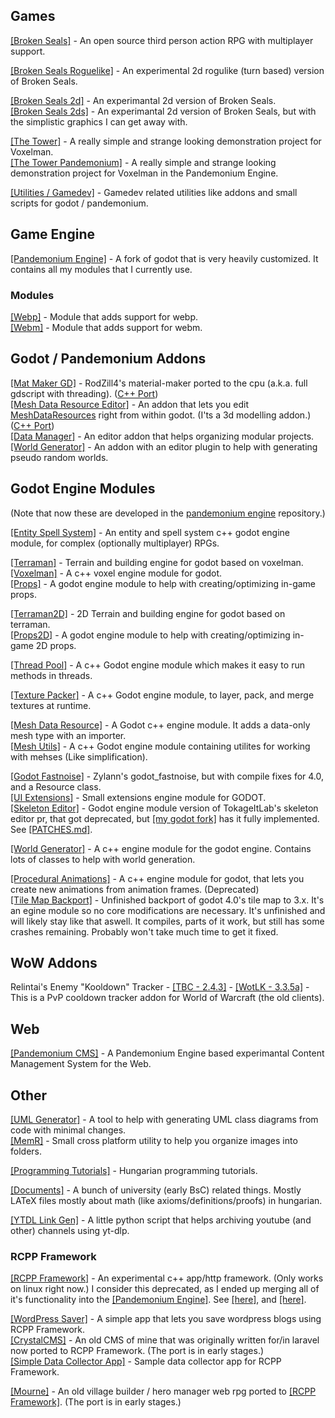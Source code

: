 ## Games

[[Broken Seals]](https://github.com/Relintai/broken_seals) - An open source third person action RPG with multiplayer support.

[[Broken Seals Roguelike]](https://github.com/Relintai/broken_seals_roguelike) - An experimental 2d rogulike (turn based) version of Broken Seals.

[[Broken Seals 2d]](https://github.com/Relintai/broken_seals_2d) - An experimantal 2d version of Broken Seals.\
[[Broken Seals 2ds]](https://github.com/Relintai/broken_seals_2ds) - An experimantal 2d version of Broken Seals, but with the simplistic graphics I can get away with.

[[The Tower]](https://github.com/Relintai/the_tower) - A really simple and strange looking demonstration project for Voxelman.\
[[The Tower Pandemonium]](https://github.com/Relintai/the_tower_pandemonium) - A really simple and strange looking demonstration project for Voxelman in the Pandemonium Engine.

[[Utilities / Gamedev]](https://github.com/Relintai/utilities_gamedev) - Gamedev related utilities like addons and small scripts for godot / pandemonium. 

## Game Engine

[[Pandemonium Engine]](https://github.com/Relintai/pandemonium_engine) - A fork of godot that is very heavily customized. It contains all my modules that I currently use.

### Modules

[[Webp]](https://github.com/Relintai/webp) - Module that adds support for webp.\
[[Webm]](https://github.com/Relintai/webm) - Module that adds support for webm.

## Godot / Pandemonium Addons

[[Mat Maker GD]](https://github.com/Relintai/mat_maker_gd) - RodZill4's material-maker ported to the cpu (a.k.a. full gdscript with threading). ([C++ Port](https://github.com/Relintai/pandemonium_engine/tree/master/modules/material_maker))\
[[Mesh Data Resource Editor]](https://github.com/Relintai/broken_seals/tree/master/game/addons/mesh_data_resource_editor) - An addon that lets you edit [MeshDataResources](https://github.com/Relintai/mesh_data_resource/blob/master/mesh_data_resource.h) right from within godot. (I'ts a 3d modelling addon.) ([C++ Port](https://github.com/Relintai/pandemonium_engine/tree/master/modules/mesh_data_resource))\
[[Data Manager]](https://github.com/Relintai/broken_seals/tree/master/game/addons/data_manager) - An editor addon that helps organizing modular projects.\
[[World Generator]](https://github.com/Relintai/broken_seals/tree/master/game/addons/world_generator) - An addon with an editor plugin to help with generating pseudo random worlds.

## Godot Engine Modules

(Note that now these are developed in the [pandemonium engine](https://github.com/Relintai/pandemonium_engine) repository.)

[[Entity Spell System]](https://github.com/Relintai/entity_spell_system) - An entity and spell system c++ godot engine module, for complex (optionally multiplayer) RPGs.

[[Terraman]](https://github.com/Relintai/terraman) - Terrain and building engine for godot based on voxelman.\
[[Voxelman]](https://github.com/Relintai/voxelman) - A c++ voxel engine module for godot. \
[[Props]](https://github.com/Relintai/props) - A godot engine module to help with creating/optimizing in-game props.

[[Terraman2D]](https://github.com/Relintai/terraman_2d) - 2D Terrain and building engine for godot based on terraman.\
[[Props2D]](https://github.com/Relintai/props_2d) - A godot engine module to help with creating/optimizing in-game 2D props.

[[Thread Pool]](https://github.com/Relintai/thread_pool) - A c++ Godot engine module which makes it easy to run methods in threads.

[[Texture Packer]](https://github.com/Relintai/texture_packer) - A c++ Godot engine module, to layer, pack, and merge textures at runtime.

[[Mesh Data Resource]](https://github.com/Relintai/mesh_data_resource) - A Godot c++ engine module. It adds a data-only mesh type with an importer.\
[[Mesh Utils]](https://github.com/Relintai/mesh_utils) - A c++ Godot engine module containing utilites for working with mehses (Like simplification).

[[Godot Fastnoise]](https://github.com/Relintai/godot_fastnoise) - Zylann's godot_fastnoise, but with compile fixes for 4.0, and a Resource class.\
[[UI Extensions]](https://github.com/Relintai/ui_extensions) - Small extensions engine module for GODOT.\
[[Skeleton Editor]](https://github.com/Relintai/skeleton_editor) - Godot engine module version of TokageItLab's skeleton editor pr, that got deprecated, but [[my godot fork]](https://github.com/Relintai/godot/tree/3.x) has it fully implemented. See [[PATCHES.md]](https://github.com/Relintai/godot/blob/3.x/PATCHES.md).

[[World Generator]](https://github.com/Relintai/world_generator) - A c++ engine module for the godot engine. Contains lots of classes to help with world generation.

[[Procedural Animations]](https://github.com/Relintai/procedural_animations) - A c++ engine module for godot, that lets you create new animations from animation frames. (Deprecated)\
[[Tile Map Backport]](https://github.com/Relintai/tile_map_backport) - Unfinished backport of godot 4.0's tile map to 3.x. It's an egine module so no core modifications are necessary. It's unfinished and will likely stay like that aswell. It compiles, parts of it work, but still has some crashes remaining. Probably won't take much time to get it fixed.

## WoW Addons

Relintai's Enemy "Kooldown" Tracker - [[TBC - 2.4.3]](https://github.com/Relintai/Relintais-Enemy-Kooldown-Tracker-TBC) - [[WotLK - 3.3.5a]](https://github.com/Relintai/Relintais-Enemy-Kooldown-Tracker-WotLK) - This is a PvP cooldown tracker addon for World of Warcraft (the old clients).

## Web

[[Pandemonium CMS]](https://github.com/Relintai/pandemonium_cms) - A Pandemonium Engine based experimantal Content Management System for the Web. 

## Other

[[UML Generator]](https://github.com/Relintai/uml_generator) - A tool to help with generating UML class diagrams from code with minimal changes.\
[[MemR]](https://github.com/Relintai/MemR) - Small cross platform utility to help you organize images into folders.

[[Programming Tutorials]](https://github.com/Relintai/programming_tutorials) - Hungarian programming tutorials.

[[Documents]](https://github.com/Relintai/Documents) - A bunch of university (early BsC) related things. Mostly LATeX files mostly about math (like axioms/definitions/proofs) in hungarian.

[[YTDL Link Gen]](https://github.com/Relintai/ytdl_link_gen) - A little python script that helps archiving youtube (and other) channels using yt-dlp. 

### RCPP Framework

[[RCPP Framework]](https://github.com/Relintai/rcpp_framework) - An experimental c++ app/http framework. (Only works on linux right now.) I consider this deprecated, as I ended up merging all of it's functionality into the [[Pandemonium Engine]](https://github.com/Relintai/pandemonium_engine). See [[here]](https://github.com/Relintai/pandemonium_engine/tree/master/modules/web), and [[here]](https://github.com/Relintai/pandemonium_engine/tree/master/modules/database).

[[WordPress Saver]](https://github.com/Relintai/wp_saver) - A simple app that lets you save wordpress blogs using RCPP Framework.\
[[CrystalCMS]](https://github.com/Relintai/crystal_cms) - An old CMS of mine that was originally written for/in laravel now ported to RCPP Framework. (The port is in early stages.)\
[[Simple Data Collector App]](https://github.com/Relintai/rcpp_sample_simple_data_collector_app) - Sample data collector app for RCPP Framework. 

[[Mourne]](https://github.com/Relintai/mourne) - 
An old village builder / hero manager web rpg ported to [[RCPP Framework]](https://github.com/Relintai/rcpp_framework). (The port is in early stages.) 
